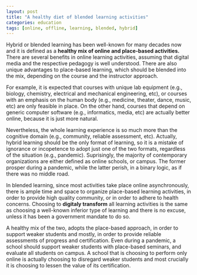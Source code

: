 ```yaml
---
layout: post
title: "A healthy diet of blended learning activities"
categories: education
tags: [online, offline, learning, blended, hybrid]
---
```


Hybrid or blended learning has been well-known for many decades now and it is defined as a **healthy mix of online and place-based activities.** There are several benefits in online learning activities, assuming that digital media and the respective pedagogy is well understood. There are also unique advantages to place-based learning, which should be blended into the mix, depending on the course and the instructor approach.

For example, it is expected that courses with unique lab equipment (e.g., biology, chemistry, electrical and mechanical engineering, etc), or courses with an emphasis on the human body (e.g., medicine, theater, dance, music, etc) are only feasible in place. On the other hand, courses that depend on generic computer software (e.g., informatics, media, etc) are actually better online, because it is just more natural.

Nevertheless, the whole learning experience is so much more than the cognitive domain (e.g., community, reliable assessment, etc). Actually, hybrid learning should be the only format of learning, so it is a mistake of ignorance or incopetence to adopt just one of the two formats, regardless of the situation (e.g., pandemic). Suprisingly, the majority of contemporary organizations are either defined as online schools, or campus. The former prosper during a pandemic, while the latter perish, in a binary logic, as if there was no middle road.

In blended learning, since most activities take place online asynchronously, there is ample time and space to organize place-based learning activities, in order to provide high quality community, or in order to adhere to health concerns. Choosing to **digitaly transform** all learning activities is the same as choosing a well-known inferior type of learning and there is no excuse, unless it has been a government mandate to do so.

A healthy mix of the two, adopts the place-based approach, in order to support weaker students and mostly, in order to provide reliable assessments of progress and certification. Even during a pandemic, a school should support weaker students with place-based seminars, and evaluate all students on campus. A school that is choosing to perform only online is actually choosing to disregard weaker students and most crucially it is choosing to lessen the value of its certification.

